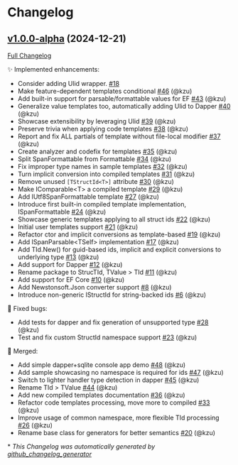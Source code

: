 # Changelog

## [v1.0.0-alpha](https://github.com/devlooped/StructId/tree/v1.0.0-alpha) (2024-12-21)

[Full Changelog](https://github.com/devlooped/StructId/compare/04051d776cc03cf3889e36c86aa2fe4a8b51e307...v1.0.0-alpha)

:sparkles: Implemented enhancements:

- Consider adding Ulid wrapper. [\#18](https://github.com/devlooped/StructId/issues/18)
- Make feature-dependent templates conditional [\#46](https://github.com/devlooped/StructId/pull/46) (@kzu)
- Add built-in support for parsable/formattable values for EF [\#43](https://github.com/devlooped/StructId/pull/43) (@kzu)
- Generalize value templates too, automatically adding Ulid to Dapper [\#40](https://github.com/devlooped/StructId/pull/40) (@kzu)
- Showcase extensibility by leveraging Ulid [\#39](https://github.com/devlooped/StructId/pull/39) (@kzu)
- Preserve trivia when applying code templates [\#38](https://github.com/devlooped/StructId/pull/38) (@kzu)
- Report and fix ALL partials of template without file-local modifier [\#37](https://github.com/devlooped/StructId/pull/37) (@kzu)
- Create analyzer and codefix for templates [\#35](https://github.com/devlooped/StructId/pull/35) (@kzu)
- Split SpanFormattable from Formattable [\#34](https://github.com/devlooped/StructId/pull/34) (@kzu)
- Fix improper type names in sample templates [\#32](https://github.com/devlooped/StructId/pull/32) (@kzu)
- Turn implicit conversion into compiled templates [\#31](https://github.com/devlooped/StructId/pull/31) (@kzu)
- Remove unused `[TStructId<T>]` attribute [\#30](https://github.com/devlooped/StructId/pull/30) (@kzu)
- Make IComparable\<T\> a compiled template [\#29](https://github.com/devlooped/StructId/pull/29) (@kzu)
- Add IUtf8SpanFormattable template [\#27](https://github.com/devlooped/StructId/pull/27) (@kzu)
- Introduce first built-in compiled template implementation, ISpanFormattable [\#24](https://github.com/devlooped/StructId/pull/24) (@kzu)
- Showcase generic templates applying to all struct ids [\#22](https://github.com/devlooped/StructId/pull/22) (@kzu)
- Initial user templates support [\#21](https://github.com/devlooped/StructId/pull/21) (@kzu)
- Refactor ctor and implicit conversions as template-based [\#19](https://github.com/devlooped/StructId/pull/19) (@kzu)
- Add ISpanParsable\<TSelf\> implementation [\#17](https://github.com/devlooped/StructId/pull/17) (@kzu)
- Add TId.New\(\) for guid-based ids, implicit and explicit conversions to underlying type [\#13](https://github.com/devlooped/StructId/pull/13) (@kzu)
- Add support for Dapper [\#12](https://github.com/devlooped/StructId/pull/12) (@kzu)
- Rename package to StrucTId, TValue \> TId [\#11](https://github.com/devlooped/StructId/pull/11) (@kzu)
- Add support for EF Core [\#10](https://github.com/devlooped/StructId/pull/10) (@kzu)
- Add Newstonsoft.Json converter support [\#8](https://github.com/devlooped/StructId/pull/8) (@kzu)
- Introduce non-generic IStructId for string-backed ids [\#6](https://github.com/devlooped/StructId/pull/6) (@kzu)

:bug: Fixed bugs:

- Add tests for dapper and fix generation of unsupported type [\#28](https://github.com/devlooped/StructId/pull/28) (@kzu)
- Test and fix custom StructId namespace support [\#23](https://github.com/devlooped/StructId/pull/23) (@kzu)

:twisted_rightwards_arrows: Merged:

- Add simple dapper+sqlite console app demo [\#48](https://github.com/devlooped/StructId/pull/48) (@kzu)
- Add sample showcasing no namespace is required for ids [\#47](https://github.com/devlooped/StructId/pull/47) (@kzu)
- Switch to lighter handler type detection in dapper [\#45](https://github.com/devlooped/StructId/pull/45) (@kzu)
- Rename TId \> TValue [\#44](https://github.com/devlooped/StructId/pull/44) (@kzu)
- Add new compiled templates documentation [\#36](https://github.com/devlooped/StructId/pull/36) (@kzu)
- Refactor code templates processing, move more to compiled [\#33](https://github.com/devlooped/StructId/pull/33) (@kzu)
- Improve usage of common namespace, more flexible TId processing [\#26](https://github.com/devlooped/StructId/pull/26) (@kzu)
- Rename base class for generators for better semantics [\#20](https://github.com/devlooped/StructId/pull/20) (@kzu)



\* *This Changelog was automatically generated by [github_changelog_generator](https://github.com/github-changelog-generator/github-changelog-generator)*
